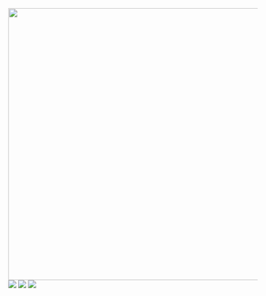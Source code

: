<div align="center">
  <a href="https://github.com/CinthyaSSoares">
  <img height="550em" src="https://github-readme-stats.vercel.app/api?username=CinthyaSSoares&show_icons=true&theme=gotham&include_all_commits=true&count_private=true"/>
</div>
  
  <div> 
  <a href="https://instagram.com/cinthyadasilvasoares/" target="_blank"><img src="https://img.shields.io/badge/-Instagram-%23E4405F?style=for-the-badge&logo=instagram&logoColor=white" target="_blank"></a>
  <a href = "mailto:cinthyadasilvasoares@outlook.com"><img src="https://img.shields.io/badge/Microsoft_Outlook-0078D4?style=for-the-badge&logo=microsoft-outlook&logoColor=white"></a>
  <a href="https://www.linkedin.com/in/cinthya-da-silva-soares/" target="_blank"><img src="https://img.shields.io/badge/-LinkedIn-%230077B5?style=for-the-badge&logo=linkedin&logoColor=white" target="_blank"></a>
  </div>

